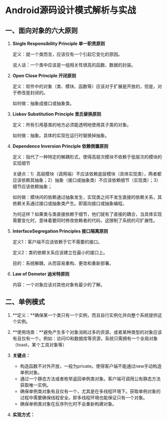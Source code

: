 # Android源码设计模式解析与实战

## 一、面向对象的六大原则

1. **Single Responsibility Principle 单一职责原则**

   定义：就一个类而言，应该仅有一个引起它变化的原因。

   说人话：一个类中应该是一组相关性很高的函数、数据的封装。

2. **Open Close Principle 开闭原则**

   定义：软件中的对象（类、模块、函数等）应该对于扩展是开放的，但是，对于修改是封闭的。

   如何做：抽象成接口或抽象类。

3. **Liskov Substitution Principle 里氏替换原则**

   定义：所有引用基类的地方必须能透明地使用其子类的对象。

   如何做：抽象。具体的实现在运行时替换掉抽象。

4. **Dependence Inversion Principle 依赖倒置原则**

   定义：指代了一种特定的解耦形式，使得高层次模块不依赖于低层次的模块的实现细节
   
   关键点：1）高层模块（调用端）不应该依赖底层模块（具体实现类），两者都应该依赖其抽象；2）抽象（接口或抽象类）不应该依赖细节（实现类）；3）细节应该依赖抽象；
   
   如何做：模块间的依赖通过抽象发生，实现类之间不发生直接的依赖关系，其依赖关系通过接口或抽象类产生。即面向接口或抽象编程。
   
   为何这样？如果类与类直接依赖于细节，他们就有了直接的耦合，当具体实现需要变化时，意味着要同时修改依赖者的代码，这限制了系统的可扩展性。
   
5. **InterfaceSegregation Principles 接口隔离原则**

   定义1：客户端不应该依赖于它不需要的接口。

   定义2：类的依赖关系应该建立在最小的接口上。

   目的：系统解耦，从而容易重构、更改和重新部署。

6. **Law of Demeter 迪米特原则**

   内容：一个对象应该对其他对象有最少的了解。

##  二、单例模式

1. **定义：**确保某一个类只有一个实例，而且自行实例化并向整个系统提供这个实例。

2. **使用场景：**避免产生多个对象消耗过多的资源，或者某种类型的对象应该有且仅有一个。例如：访问IO和数据库等资源，系统只需拥有一个全局对象（toast，某个工具对象等）

3. **关键点：**

   * 构造函数不对外开放，一般为private。使得客户端不能通过new手动构造单例对象。
   * 通过一个静态方法或者枚举返回单例类对象。客户端可调用公有静态方法获取唯一实例。
   * 确保单例类对象有且仅有一个，尤其是在多线程环境下。获取单例对象的过程中需要确保线程安全。即多线程环境也能保证只有一个对象。
   * 确保单例类对象在反序列化时不会重新构建对象。

4. **实现方式：**

   